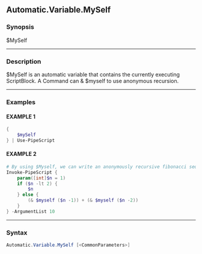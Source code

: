 Automatic.Variable.MySelf
-------------------------




### Synopsis
$MySelf



---


### Description

$MySelf is an automatic variable that contains the currently executing ScriptBlock.
A Command can & $myself to use anonymous recursion.



---


### Examples
#### EXAMPLE 1
```PowerShell
{
    $mySelf
} | Use-PipeScript
```

#### EXAMPLE 2
```PowerShell
# By using $Myself, we can write an anonymously recursive fibonacci sequence.
Invoke-PipeScript {
    param([int]$n = 1)
    if ($n -lt 2) {
        $n
    } else {
        (& $myself ($n -1)) + (& $myself ($n -2))
    }
} -ArgumentList 10
```



---


### Syntax
```PowerShell
Automatic.Variable.MySelf [<CommonParameters>]
```

